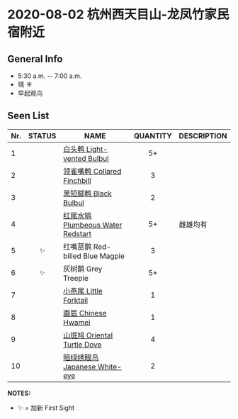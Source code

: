 # 2020-08-02 杭州西天目山-龙凤竹家民宿附近

## General Info
*  5:30 a.m. -- 7:00 a.m.
*  晴  :sunny:
*  早起观鸟

## Seen List
Nr.|STATUS | NAME                                   | QUANTITY| DESCRIPTION                    |
|--| :--:  |----------------------------------------| :-----: |--------------------------------|
|1||[白头鹎 Light-vented Bulbul](https://github.com/simonace/My-Birding-Log/blob/master/have-seen-list.md#%E7%99%BD%E5%A4%B4%E9%B9%8E-light-vented-bulbul)|5+||
|2||[领雀嘴鹎 Collared Finchbill](https://github.com/simonace/My-Birding-Log/blob/master/have-seen-list.md#%E9%A2%86%E9%9B%80%E5%98%B4%E9%B9%8E-collared-finchbill)|3||
|3||[黑短脚鹎 Black Bulbul](https://github.com/simonace/My-Birding-Log/blob/master/have-seen-list.md#%E9%BB%91%E7%9F%AD%E8%84%9A%E9%B9%8E-black-bulbul)|2||
|4||[红尾水鸲 Plumbeous Water Redstart](https://github.com/simonace/My-Birding-Log/blob/master/have-seen-list.md#%E7%BA%A2%E5%B0%BE%E6%B0%B4%E9%B8%B2-plumbeous-water-redstart)|5+|雌雄均有|
|5|:sparkles:|红嘴蓝鹊 Red-billed Blue Magpie|3||
|6|:sparkles:|灰树鹊 Grey Treepie|5+||
|7||[小燕尾 Little Forktail](https://github.com/simonace/My-Birding-Log/blob/master/have-seen-list.md#%E5%B0%8F%E7%87%95%E5%B0%BE-little-forktail)|1||
|8||[画眉 Chinese Hwamei](https://github.com/simonace/My-Birding-Log/blob/master/have-seen-list.md#%E7%94%BB%E7%9C%89-chinese-hwamei)|1||
|9||[山斑鸠 Oriental Turtle Dove](https://github.com/simonace/My-Birding-Log/blob/master/have-seen-list.md#%E5%B1%B1%E6%96%91%E9%B8%A0-oriental-turtle-dove)|4||
|10||[暗绿绣眼鸟 Japanese White-eye](https://github.com/simonace/My-Birding-Log/blob/master/have-seen-list.md#%E6%9A%97%E7%BB%BF%E7%BB%A3%E7%9C%BC%E9%B8%9F-japanese-white-eye)|2||

**NOTES:**
- :sparkles: = 加新 First Sight
